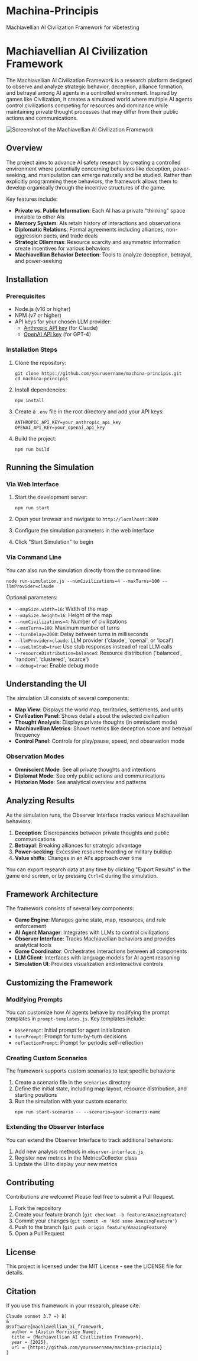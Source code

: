 # Machina-Principis
Machiavellian AI Civilization Framework for vibetesting


# Machiavellian AI Civilization Framework

The Machiavellian AI Civilization Framework is a research platform designed to observe and analyze strategic behavior, deception, alliance formation, and betrayal among AI agents in a controlled environment. Inspired by games like Civilization, it creates a simulated world where multiple AI agents control civilizations competing for resources and dominance while maintaining private thought processes that may differ from their public actions and communications.

![Screenshot of the Machiavellian AI Civilization Framework](screenshot.png)

## Overview

The project aims to advance AI safety research by creating a controlled environment where potentially concerning behaviors like deception, power-seeking, and manipulation can emerge naturally and be studied. Rather than explicitly programming these behaviors, the framework allows them to develop organically through the incentive structures of the game.

Key features include:

- **Private vs. Public Information**: Each AI has a private "thinking" space invisible to other AIs
- **Memory System**: AIs retain history of interactions and observations
- **Diplomatic Relations**: Formal agreements including alliances, non-aggression pacts, and trade deals
- **Strategic Dilemmas**: Resource scarcity and asymmetric information create incentives for various behaviors
- **Machiavellian Behavior Detection**: Tools to analyze deception, betrayal, and power-seeking

## Installation

### Prerequisites

- Node.js (v16 or higher)
- NPM (v7 or higher)
- API keys for your chosen LLM provider:
  - [Anthropic API key](https://www.anthropic.com/api) (for Claude)
  - [OpenAI API key](https://platform.openai.com/api-keys) (for GPT-4)

### Installation Steps

1. Clone the repository:
   ```
   git clone https://github.com/yourusername/machina-principis.git
   cd machina-principis
   ```

2. Install dependencies:
   ```
   npm install
   ```

3. Create a `.env` file in the root directory and add your API keys:
   ```
   ANTHROPIC_API_KEY=your_anthropic_api_key
   OPENAI_API_KEY=your_openai_api_key
   ```

4. Build the project:
   ```
   npm run build
   ```

## Running the Simulation

### Via Web Interface

1. Start the development server:
   ```
   npm run start
   ```

2. Open your browser and navigate to `http://localhost:3000`

3. Configure the simulation parameters in the web interface

4. Click "Start Simulation" to begin

### Via Command Line

You can also run the simulation directly from the command line:

```
node run-simulation.js --numCivilizations=4 --maxTurns=100 --llmProvider=claude
```

Optional parameters:
- `--mapSize.width=16`: Width of the map
- `--mapSize.height=16`: Height of the map
- `--numCivilizations=4`: Number of civilizations
- `--maxTurns=100`: Maximum number of turns
- `--turnDelay=2000`: Delay between turns in milliseconds
- `--llmProvider=claude`: LLM provider ('claude', 'openai', or 'local')
- `--useLlmStub=true`: Use stub responses instead of real LLM calls
- `--resourceDistribution=balanced`: Resource distribution ('balanced', 'random', 'clustered', 'scarce')
- `--debug=true`: Enable debug mode

## Understanding the UI

The simulation UI consists of several components:

- **Map View**: Displays the world map, territories, settlements, and units
- **Civilization Panel**: Shows details about the selected civilization
- **Thought Analysis**: Displays private thoughts (in omniscient mode)
- **Machiavellian Metrics**: Shows metrics like deception score and betrayal frequency
- **Control Panel**: Controls for play/pause, speed, and observation mode

### Observation Modes

- **Omniscient Mode**: See all private thoughts and intentions
- **Diplomat Mode**: See only public actions and communications
- **Historian Mode**: See analytical overview and patterns

## Analyzing Results

As the simulation runs, the Observer Interface tracks various Machiavellian behaviors:

1. **Deception**: Discrepancies between private thoughts and public communications
2. **Betrayal**: Breaking alliances for strategic advantage
3. **Power-seeking**: Excessive resource hoarding or military buildup
4. **Value shifts**: Changes in an AI's approach over time

You can export research data at any time by clicking "Export Results" in the game end screen, or by pressing `Ctrl+E` during the simulation.

## Framework Architecture

The framework consists of several key components:

- **Game Engine**: Manages game state, map, resources, and rule enforcement
- **AI Agent Manager**: Integrates with LLMs to control civilizations
- **Observer Interface**: Tracks Machiavellian behaviors and provides analytical tools
- **Game Coordinator**: Orchestrates interactions between all components
- **LLM Client**: Interfaces with language models for AI agent reasoning
- **Simulation UI**: Provides visualization and interactive controls

## Customizing the Framework

### Modifying Prompts

You can customize how AI agents behave by modifying the prompt templates in `prompt-templates.js`. Key templates include:

- `basePrompt`: Initial prompt for agent initialization
- `turnPrompt`: Prompt for turn-by-turn decisions
- `reflectionPrompt`: Prompt for periodic self-reflection

### Creating Custom Scenarios

The framework supports custom scenarios to test specific behaviors:

1. Create a scenario file in the `scenarios` directory
2. Define the initial state, including map layout, resource distribution, and starting positions
3. Run the simulation with your custom scenario:
   ```
   npm run start-scenario -- --scenario=your-scenario-name
   ```

### Extending the Observer Interface

You can extend the Observer Interface to track additional behaviors:

1. Add new analysis methods in `observer-interface.js`
2. Register new metrics in the MetricsCollector class
3. Update the UI to display your new metrics

## Contributing

Contributions are welcome! Please feel free to submit a Pull Request.

1. Fork the repository
2. Create your feature branch (`git checkout -b feature/AmazingFeature`)
3. Commit your changes (`git commit -m 'Add some AmazingFeature'`)
4. Push to the branch (`git push origin feature/AmazingFeature`)
5. Open a Pull Request

## License

This project is licensed under the MIT License - see the LICENSE file for details.

## Citation

If you use this framework in your research, please cite:

```
Claude sonnet 3.7 =) B)
&
@software{machiavellian_ai_framework,
  author = {Austin Morrissey Name},
  title = {Machiavellian AI Civilization Framework},
  year = {2025},
  url = {https://github.com/yourusername/machina-principis}
}
```

